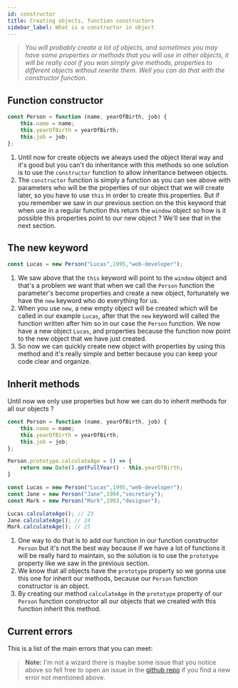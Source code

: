 ```yaml
---
id: constructor
title: Creating objects, function constructors
sidebar_label: What is a constructor in object
---
```

>*You will probably create a lot of objects, and sometimes you may have some properties or methods that you will use in other objects, it will be really cool if you wan simply give methods, properties to different objects without rewrite them. Well you can do that with the constructor function.*

## Function constructor
```js
const Person = function (name, yearOfBirth, job) {
    this.name = name;
    this.yearOfBirth = yearOfBirth;
    this.job = job;
};
```
1. Until now for create objects we always used the object literal way and it's good but you can't do inheritance with this methods so one solution is to use the `constructor` function to allow inheritance between objects.
2. The `constructor` function is simply a function as you can see above with parameters who will be the properties of our object that we will create later, so you have to use `this` in order to create this properties. But if you remember we saw in our previous section on the this keyword that when use in a regular function this return the `window` object so how is it possible this properties point to our new object ? We'll see that in the next section.

## The new keyword
```js
const Lucas = new Person("Lucas",1995,"web-developer");
```
1. We saw above that the `this` keyword will point to the `window` object and that's a problem we want that when we call the `Person` function the parameter's become properties and create a new object, fortunately we have the `new` keyword who do everything for us.
2. When you use `new`, a new empty object will be created which will be called in our example `Lucas`, after that the `new` keyword will called the function written after him so in our case the `Person` function. We now have a new object `Lucas`, and properties because the function now point to the new object that we have just created.
3. So now we can quickly create new object with properties by using this method and it's really simple and better because you can keep your code clear and organize.

## Inherit methods
Until now we only use properties but how we can do to inherit methods for all our objects ?
```js
const Person = function (name, yearOfBirth, job) {
    this.name = name;
    this.yearOfBirth = yearOfBirth;
    this.job = job;
};

Person.prototype.calculateAge = () => {
    return new Date().getFullYear() - this.yearOfBirth;
}

const Lucas = new Person("Lucas",1995,"web-developer");
const Jane = new Person("Jane",1994,"secretary");
const Mark = new Person("Mark",1993,"designer");

Lucas.calculateAge(); // 23
Jane.calculateAge(); // 24 
Mark.calculateAge(); // 25
```
1. One way to do that is to add our function in our function constructor `Person` but it's not the best way because if we have a lot of functions it will be really hard to maintain, so the solution is to use the `prototype` property like we saw in the previous section.
2. We know that all objects have the `prototype` property so we gonna use this one for inherit our methods, because our `Person` function constructor is an object.
3. By creating our method `calculateAge` in the `prototype` property of our `Person` function constructor all our objects that we created with this function inherit this method.

## Current errors
This is a list of the main errors that you can meet:
> **Note:** I'm not a wizard there is maybe some issue that you notice above so fell free to open an issue in the [github repo](https://github.com/luctst/learn-javascript) if you find a new error not mentioned above.